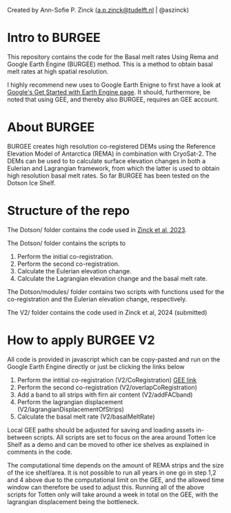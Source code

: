 Created by Ann-Sofie P. Zinck (a.p.zinck@tudelft.nl | @aszinck)

# Intro to BURGEE
This repository contains the code for the Basal melt rates Using Rema and Google Earth Engine (BURGEE) method. This is a method to obtain basal melt rates at high spatial resolution.

I highly recommend new uses to Google Earth Enigne to first have a look at [Google's Get Started with Earth Engine page](https://developers.google.com/earth-engine/guides/getstarted). It should, furthermore, be noted that using GEE, and thereby also BURGEE, requires an GEE account.

# About BURGEE
BURGEE creates high resolution co-registered DEMs using the Reference Elevation Model of Antarctica (REMA) in combination with CryoSat-2. The DEMs can be used to to calculate surface elevation changes in both a Eulerian and Lagrangian framework, from which the latter is used to obtain high resolution basal melt rates. 
So far BURGEE has been tested on the Dotson Ice Shelf.

# Structure of the repo
The Dotson/ folder contains the code used in [Zinck et al, 2023](https://doi.org/10.5194/tc-17-3785-2023).

The Dotson/ folder contains the scripts to
1. Perform the initial co-registration.
2. Perform the second co-registration.
3. Calculate the Eulerian elevation change.
4. Calculate the Lagrangian elevation change and the basal melt rate.

The Dotson/modules/ folder contains two scripts with functions used for the co-registration and the Eulerian elevation change, respectively.

The V2/ folder contains the code used in Zinck et al, 2024 (submitted)

# How to apply BURGEE V2
All code is provided in javascript which can be copy-pasted and run on the Google Earth Engine directly or just be clicking the links below

1. Perform the intitial co-registration (V2/CoRegistration) [GEE link](https://code.earthengine.google.com/15025af55c7e1bcb231e580d9825f239)
2. Perform the second co-registration (V2/overlapCoRegistration)
3. Add a band to all strips with firn air content (V2/addFACband)
4. Perform the lagrangian displacement (V2/lagrangianDisplacementOfStrips)
5. Calculate the basal melt rate (V2/basalMeltRate)

Local GEE paths should be adjusted for saving and loading assets in-between scripts. All scripts are set to focus on the area around Totten Ice Shelf as a demo and can be moved to other ice shelves as explained in comments in the code.

The computational time depends on the amount of REMA strips and the size of the ice shelf/area. It is not possible to run all years in one go in step 1,2 and 4 above due to the computational limit on the GEE, and the allowed time window can therefore be used to adjust this. Running all of the above scripts for Totten only will take around a week in total on the GEE, with the lagrangian displacement being the bottleneck. 


